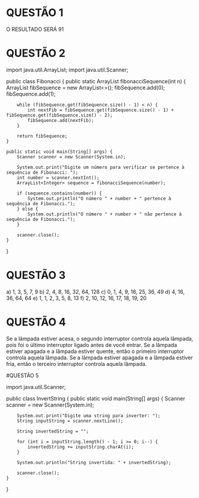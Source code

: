 # QUESTÃO 1
O RESULTADO SERÁ 91 


# QUESTÃO 2
import java.util.ArrayList;
import java.util.Scanner;

public class Fibonacci {
    public static ArrayList<Integer> fibonacciSequence(int n) {
        ArrayList<Integer> fibSequence = new ArrayList<>();
        fibSequence.add(0);
        fibSequence.add(1);

        while (fibSequence.get(fibSequence.size() - 1) < n) {
            int nextFib = fibSequence.get(fibSequence.size() - 1) + fibSequence.get(fibSequence.size() - 2);
            fibSequence.add(nextFib);
        }

        return fibSequence;
    }

    public static void main(String[] args) {
        Scanner scanner = new Scanner(System.in);

        System.out.print("Digite um número para verificar se pertence à sequência de Fibonacci: ");
        int number = scanner.nextInt();
        ArrayList<Integer> sequence = fibonacciSequence(number);

        if (sequence.contains(number)) {
            System.out.println("O número " + number + " pertence à sequência de Fibonacci.");
        } else {
            System.out.println("O número " + number + " não pertence à sequência de Fibonacci.");
        }

        scanner.close();
    }
}


# QUESTÃO 3
a) 1, 3, 5, 7, 9
b) 2, 4, 8, 16, 32, 64, 128
c) 0, 1, 4, 9, 16, 25, 36, 49
d) 4, 16, 36, 64, 64
e) 1, 1, 2, 3, 5, 8, 13
f) 2, 10, 12, 16, 17, 18, 19, 20

# QUESTÃO 4
Se a lâmpada estiver acesa, o segundo interruptor controla aquela lâmpada, pois foi o último interruptor ligado antes de você entrar.
Se a lâmpada estiver apagada e a lâmpada estiver quente, então o primeiro interruptor controla aquela lâmpada.
Se a lâmpada estiver apagada e a lâmpada estiver fria, então o terceiro interruptor controla aquela lâmpada.

#QUESTÃO 5 

import java.util.Scanner;

public class InvertString {
    public static void main(String[] args) {
        Scanner scanner = new Scanner(System.in);
        
        System.out.print("Digite uma string para inverter: ");
        String inputString = scanner.nextLine();
        
        String invertedString = "";

        for (int i = inputString.length() - 1; i >= 0; i--) {
            invertedString += inputString.charAt(i);
        }
        
        System.out.println("String invertida: " + invertedString);
        
        scanner.close();
    }
}
